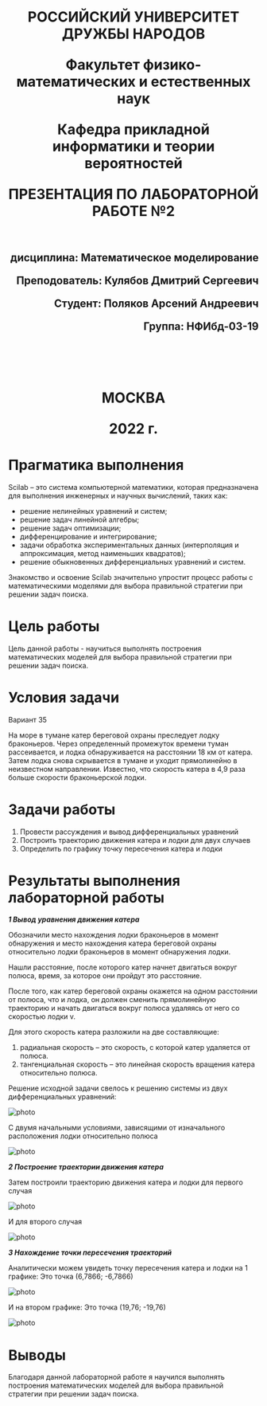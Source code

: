 <h1 align="center">
<p>РОССИЙСКИЙ УНИВЕРСИТЕТ ДРУЖБЫ НАРОДОВ 
<p>Факультет физико-математических и естественных наук  
<p>Кафедра прикладной информатики и теории вероятностей
<p>ПРЕЗЕНТАЦИЯ ПО ЛАБОРАТОРНОЙ РАБОТЕ №2
<br></br>
<h2  align="right">
<p>дисциплина: Математическое моделирование
<p>Преподователь: Кулябов Дмитрий Сергеевич
<p>Студент: Поляков Арсений Андреевич
<p>Группа: НФИбд-03-19
<br></br>
<br></br>
<h1 align="center">
<p>МОСКВА
<p>2022 г.
</h1>

# **Прагматика выполнения**

Scilab – это система компьютерной математики, которая предназначена для выполнения
инженерных и научных вычислений, таких как:

* решение нелинейных уравнений и систем;
* решение задач линейной алгебры;
* решение задач оптимизации;
* дифференцирование и интегрирование;
* задачи обработка экспериментальных данных (интерполяция и аппроксимация,
метод наименьших квадратов);
* решение обыкновенных дифференциальных уравнений и систем.

Знакомство и освоение Scilab значительно упростит процесс работы с математическими моделями для выбора правильной стратегии при решении задач поиска.

# **Цель работы** 

Цель данной работы - научиться выполнять построения математических моделей для выбора правильной стратегии при решении задач поиска.

# **Условия задачи**

Вариант 35

На море в тумане катер береговой охраны преследует лодку браконьеров. Через определенный промежуток времени туман рассеивается, и лодка обнаруживается на расстоянии 18 км от катера. Затем лодка снова скрывается в тумане и уходит прямолинейно в неизвестном направлении. Известно, что скорость катера в 4,9 раза больше скорости браконьерской лодки.

# **Задачи работы**

1. Провести рассуждения и вывод дифференциальных уравнений
2. Построить траекторию движения катера и лодки для двух случаев
3. Определить по графику точку пересечения катера и лодки

# **Результаты выполнения лабораторной работы** 

***1 Вывод уравнения движения катера***

Обозначили место нахождения лодки браконьеров в момент обнаружения и место нахождения катера береговой охраны относительно лодки браконьеров в момент обнаружения лодки.

Нашли расстояние, после которого катер начнет двигаться вокруг полюса, время, за которое они пройдут это расстояние.

После того, как катер береговой охраны окажется на одном расстоянии от полюса, что и лодка, он должен сменить прямолинейную траекторию и начать двигаться вокруг полюса удаляясь от него со скоростью лодки v.

Для этого скорость катера разложили на две составляющие:
1. радиальная скорость – это скорость, с которой катер удаляется от полюса.
2. тангенциальная скорость – это линейная скорость вращения катера относительно полюса.

Решение исходной задачи свелось к решению системы из двух
дифференциальных уравнений:

![photo](Screenshots/3.png "equation")

С двумя начальными условиями, зависящими от изначального расположения лодки относительно полюса

![photo](Screenshots/5.png "Initial conditions")


***2 Построение траектории движения катера***

Затем построили траекторию движения катера и лодки для первого случая

![photo](Screenshots/7.png "1 draphic") 

И для второго случая

![photo](Screenshots/9.png "2 draphic")

***3 Нахождение точки пересечения траекторий***

Аналитически можем увидеть точку пересечения катера и лодки на 1 графике:
Это точка (6,7866; -6,7866)

![photo](Screenshots/10.png "1 point")

И на втором графике:
Это точка (19,76; -19,76)

![photo](Screenshots/11.png "2 point")

# Выводы

Благодаря данной лабораторной работе я научился выполнять построения математических моделей для выбора правильной стратегии при решении задач поиска.